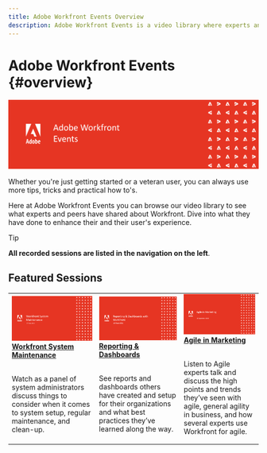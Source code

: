 ```yaml
---
title: Adobe Workfront Events Overview
description: Adobe Workfront Events is a video library where experts and peers have shared their thoughts and ideas on how to use Workfront to enhance the work being done for their organizations.
---
```


# Adobe Workfront Events {#overview}

![Adobe Workfront Events title image](assets/red-events.png)

Whether you're just getting started or a veteran user, you can always use more tips, tricks and practical how to's. 

Here at Adobe Workfront Events you can browse our video library to see what experts and peers have shared about Workfront. Dive into what they have done to enhance their and their user's experience.

>[!TIP]
>
>**All recorded sessions are listed in the navigation on the left**.

## Featured Sessions

<table>
  <tr>
   <td>
      <a href="/help/events/user-groups/workfront-system-maintenance.md">
      <img alt="Workfront System Maintenance" src="./assets/workfront-system-maintenance.png"/>
      </a>
      <div>
         <a href="/help/events/user-groups/workfront-system-maintenance.md"><strong>Workfront System Maintenance</strong></a>
<!----         <br/><em>foo</em> --->
      </div>
      <p>
        <br/>
         Watch as a panel of system administrators discuss things to consider when it comes to system setup, regular maintenance, and clean-up.
      </p>
    </td>
   <td>
      <a href="/help/events/user-groups/reporting-and-dashboards.md">
      <img alt="Reporting and Dashboards" src="./assets/reporting-and-dashboards.png"/>
      </a>
      <div>
         <a href="/help/events/user-groups/reporting-and-dashboards.md"><strong>Reporting & Dashboards</strong></a>
<!----         <br/><em>foo</em> --->
      </div>
      <p>
        <br/>
         See reports and dashboards others have created and setup for their organizations and what best practices they’ve learned along the way.
      </p>
    </td>
   <td>
      <a href="/help/events/user-groups/agile-in-marketing.md">
      <img alt="Agile in Marketing" src="./assets/agile-in-marketing.png"/>
      </a>
      <div>
         <a href="/help/events/user-groups/agile-in-marketing.md"><strong>Agile in Marketing</strong></a>
<!----         <br/><em>foo</em> --->
      </div>
      <p>
        <br/>
         Listen to Agile experts talk and discuss the high points and trends they’ve seen with agile, general agility in business, and how several experts use Workfront for agile.
      </p>
    </td>
  </tr>
</table>
